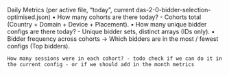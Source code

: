 Daily Metrics (per active file, “today”, current das-2-0-bidder-selection-optimised.json)
	•	How many cohorts are there today? - Cohorts total (Country + Domain + Device + Placement).
	•	How many unique bidder configs are there today? - Unique bidder sets, distinct arrays (IDs only). 
	•	Bidder frequency across cohorts → Which bidders are in the most / fewest configs (Top bidders).


	How many sessions were in each cohort? - todo check if we can do it in the current config - or if we should add in the month metrics